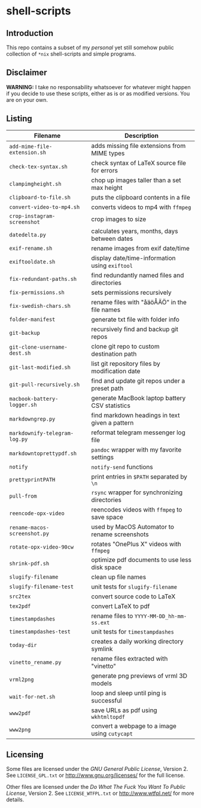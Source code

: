 shell-scripts
=============

Introduction
------------
This repo contains a subset of my *personal* yet still somehow public
collection of `*nix` shell-scripts and simple programs.


Disclaimer
----------
**WARNING:**
I take no responsability whatsoever for whatever might happen if you decide to
use these scripts, either as is or as modified versions.  You are on your own.


Listing
-------

| **Filename**                    | **Description**                                |
| ------------------------------- | ---------------------------------------------- |
| `add-mime-file-extension.sh`    | adds missing file extensions from MIME types   |
| `check-tex-syntax.sh`           | check syntax of LaTeX source file for errors   |
| `clampimgheight.sh`             | chop up images taller than a set max height    |
| `clipboard-to-file.sh`          | puts the clipboard contents in a file          |
| `convert-video-to-mp4.sh`       | converts videos to mp4 with `ffmpeg`           |
| `crop-instagram-screenshot`     | crop images to size                            |
| `datedelta.py`                  | calculates years, months, days between dates   |
| `exif-rename.sh`                | rename images from exif date/time              |
| `exiftooldate.sh`               | display date/time-information using `exiftool` |
| `fix-redundant-paths.sh`        | find redundantly named files and directories   |
| `fix-permissions.sh`            | sets permissions recursively                   |
| `fix-swedish-chars.sh`          | rename files with "åäöÅÄÖ" in the file names   |
| `folder-manifest`               | generate txt file with folder info             |
| `git-backup`                    | recursively find and backup git repos          |
| `git-clone-username-dest.sh`    | clone git repo to custom destination path      |
| `git-last-modified.sh`          | list git repository files by modification date |
| `git-pull-recursively.sh`       | find and update git repos under a preset path  |
| `macbook-battery-logger.sh`     | generate MacBook laptop battery CSV statistics |
| `markdowngrep.py`               | find markdown headings in text given a pattern |
| `markdownify-telegram-log.py`   | reformat telegram messenger log file           |
| `markdowntoprettypdf.sh`        | `pandoc` wrapper with my favorite settings     |
| `notify`                        | `notify-send` functions                        |
| `prettyprintPATH`               | print entries in `$PATH` separated by `\n`     |
| `pull-from`                     | `rsync` wrapper for synchronizing directories  |
| `reencode-opx-video`            | reencodes videos with `ffmpeg` to save space   |
| `rename-macos-screenshot.py`    | used by MacOS Automator to rename screenshots  |
| `rotate-opx-video-90cw`         | rotates "OnePlus X" videos with `ffmpeg`       |
| `shrink-pdf.sh`                 | optimize pdf documents to use less disk space  |
| `slugify-filename`              | clean up file names                            |
| `slugify-filename-test`         | unit tests for `slugify-filename`              |
| `src2tex`                       | convert source code to LaTeX                   |
| `tex2pdf`                       | convert LaTeX to pdf                           |
| `timestampdashes`               | rename files to `YYYY-MM-DD_hh-mm-ss.ext`      |
| `timestampdashes-test`          | unit tests for `timestampdashes`               |
| `today-dir`                     | creates a daily working directory symlink      |
| `vinetto_rename.py`             | rename files extracted with "vinetto"          |
| `vrml2png`                      | generate png previews of vrml 3D models        |
| `wait-for-net.sh`               | loop and sleep until ping is successful        |
| `www2pdf`                       | save URLs as pdf using `wkhtmltopdf`           |
| `www2png`                       | convert a webpage to a image using `cutycapt`  |


Licensing
---------
Some files are licensed under the *GNU General Public License*, Version 2.
See `LICENSE_GPL.txt` or <http://www.gnu.org/licenses/> for the full license.

Other files are licensed under the *Do What The Fuck You Want To Public
License*, Version 2.  See `LICENSE_WTFPL.txt` or <http://www.wtfpl.net/>
for more details.

